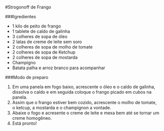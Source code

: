 #Strogonoff de Frango

###Igredientes
 - 1 kilo de peito de frango
 - 1 tablete de caldo de galinha
 - 3 colheres de sopa de óleo
 - 2 latas de creme de leite sem soro
 - 2 colheres de sopa de molho de tomate
 - 2 colheres de sopa de Ketchup
 - 2 colheres de sopa de mostarda
 - Champigno
 - Batata palha e arroz branco para acompanhar

###Modo de preparo
1. Em uma panela em fogo baixo, acrescente o óleo e o caldo de galinha, dissolva o caldo e em seguida coloque o frango picado em cubos na panela.
2. Assim que o frango estiver bem cozido, acrescente o molho de tomate, o ketcup, a mostarda e o champignon a vontade.
3. Abaixe o fogo e acresente o creme de leite e mexa bem até se tornar um creme homogêneo.
4. Está pronto!